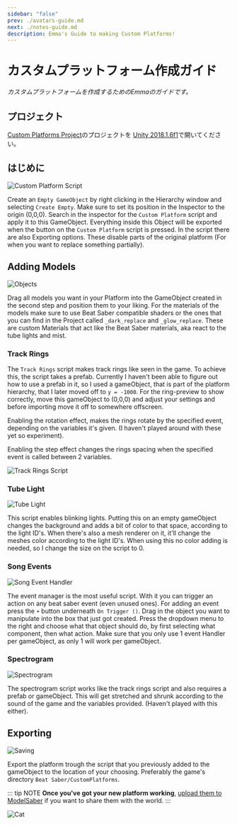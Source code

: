 ```yaml
---
sidebar: "false"
prev: ./avatars-guide.md
next: ./notes-guide.md
description: Emma's Guide to making Custom Platforms!
---
```


# カスタムプラットフォーム作成ガイド
_カスタムプラットフォームを作成するためのEmmaのガイドです。_

## プロジェクト
[Custom Platforms Project](https://github.com/affederaffe/CustomPlatforms/releases/latest)のプロジェクトを [Unity 2018.1.6f1](https://download.unity3d.com/download_unity/57cc34175ccf/Windows64EditorInstaller/UnitySetup64-2018.1.6f1.exe)で開いてください。

## はじめに
![Custom Platform Script](~@images/models/platforms/CustomPlatformScript.png)

Create an `Empty GameObject` by right clicking in the Hierarchy window and selecting `Create Empty`. Make sure to set its position in the Inspector to the origin (0,0,0). Search in the inspector for the `Custom Platform` script and apply it to this GameObject. Everything inside this Object will be exported when the button on the `Custom Platform` script is pressed. In the script there are also Exporting options. These disable parts of the original platform (For when you want to replace something partially).

## Adding Models
![Objects](~@images/models/platforms/Objects.png)

Drag all models you want in your Platform into the GameObject created in the second step and position them to your liking. For the materials of the models make sure to use Beat Saber compatible shaders or the ones that you can find in the Project called `_dark_replace` and `_glow_replace`. These are custom Materials that act like the Beat Saber materials, aka react to the tube lights and mist.

### Track Rings
The `Track Rings` script makes track rings like seen in the game. To achieve this, the script takes a prefab. Currently I haven't been able to figure out how to use a prefab in it, so I used a gameObject, that is part of the platform hierarchy, that I later moved off to `y = -1000`. For the ring-preview to show correctly, move this gameObject to (0,0,0) and adjust your settings and before importing move it off to somewhere offscreen.

Enabling the rotation effect, makes the rings rotate by the specified event, depending on the variables it's given. (I haven't played around with these yet so experiment).

Enabling the step effect changes the rings spacing when the specified event is called between 2 variables.

![Track Rings Script](~@images/models/platforms/TrackRingsScript.png)

### Tube Light
![Tube Light](~@images/models/platforms/TubeLightScript.png)

This script enables blinking lights. Putting this on an empty gameObject changes the background and adds a bit of color to that space, according to the light ID's. When there's also a mesh renderer on it, it'll change the meshes color according to the light ID's. When using this no color adding is needed, so I change the size on the script to 0.

### Song Events
![Song Event Handler](~@images/models/platforms/SongEventHandler.png)

The event manager is the most useful script. With it you can trigger an action on any beat saber event (even unused ones). For adding an event press the `+` button underneath `On Trigger ()`. Drag in the object you want to manipulate into the box that just got created. Press the dropdown menu to the right and choose what that object should do, by first selecting what component, then what action. Make sure that you only use 1 event Handler per gameObject, as only 1 will work per gameObject.

### Spectrogram
![Spectrogram](~@images/models/platforms/Spectrogram.png)

The spectrogram script works like the track rings script and also requires a prefab or gameObject. This will get stretched and shrunk according to the sound of the game and the variables provided. (Haven't played with this either).

## Exporting

![Saving](~@images/models/platforms/Save.png)

Export the platform trough the script that you previously added to the gameObject to the location of your choosing. Preferably the game's directory `Beat Saber/CustomPlatforms`.

::: tip NOTE **Once you've got your new platform working**, [upload them to ModelSaber](https://modelsaber.com) if you want to share them with the world. :::

![Cat](~@images/models/platforms/Cat.png)
